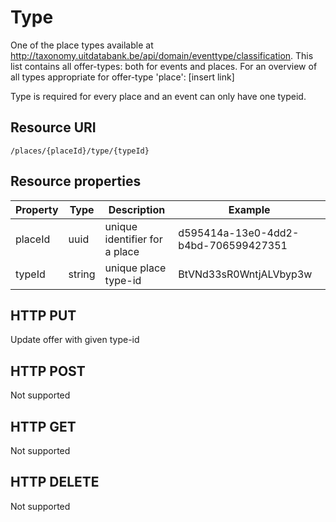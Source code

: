---
---

# Type

One of the place types available at http://taxonomy.uitdatabank.be/api/domain/eventtype/classification. This list contains all offer-types: both for events and places. For an overview of all types appropriate for offer-type 'place': [insert link]

Type is required for every place and an event can only have one typeid.

## Resource URI

```
/places/{placeId}/type/{typeId}
```

## Resource properties

| Property	| Type | Description | Example |
|--|--|--|--|
| placeId	| uuid | unique identifier for a place | d595414a-13e0-4dd2-b4bd-706599427351 |
| typeId	| string | unique place type-id | BtVNd33sR0WntjALVbyp3w |

## HTTP PUT

Update offer with given type-id

## HTTP POST

Not supported

## HTTP GET

Not supported

## HTTP DELETE

Not supported
